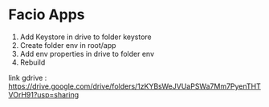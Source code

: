 # Facio Apps

1. Add Keystore in drive to folder keystore
2. Create folder env in root/app
3. Add env properties in drive to folder env
4. Rebuild

link gdrive : https://drive.google.com/drive/folders/1zKYBsWeJVUaPSWa7Mm7PyenTHTVOrH91?usp=sharing

